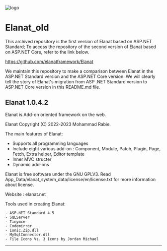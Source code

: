![logo](https://github.com/elanatframework/Elanat/assets/111444759/fb48c66f-2c43-43bd-b877-a17e0022a781)
# Elanat_old

This archived repository is the first version of Elanat based on ASP.NET Standard; To access the repository of the second version of Elanat based on ASP.NET Core, refer to the link below.

https://github.com/elanatframework/Elanat

We maintain this repository to make a comparison between Elanat in the ASP.NET Standard version and the ASP.NET Core version. We will clearly tell the story of Elanat's migration from ASP .NET Standard version to ASP.NET Core version in this README.md file.


Elanat 1.0.4.2
--------------

Elanat is Add-on oriented framework on the web.

Elanat Copyright (C) 2022-2023 Mohammad Rabie.

The main features of Elanat: 

  - Supports all programming languages
  - Include eight various add-on :
     Component, Module, Patch, Plugin, Page, Fetch, Extra helper, Editor template
  - Inner MVC structer
  - Dynamic add-ons

Elanat is free software under the GNU GPLV3.
Read App_Data/elanat_system_data/license/en/license.txt for more information about license.

Website :
  elanat.net

Tools used in creating Elanat:

	- ASP.NET Standard 4.5
	- SQLServer
	- Tinymce
	- Codemirror
	- Ionic.Zip.dll
	- MySqlConnector.dll
	- File Icons Vs. 3 Icons by Jordan Michael

--------------
